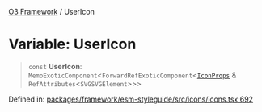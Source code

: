 [O3 Framework](../API.md) / UserIcon

# Variable: UserIcon

> `const` **UserIcon**: `MemoExoticComponent`\<`ForwardRefExoticComponent`\<[`IconProps`](../type-aliases/IconProps.md) & `RefAttributes`\<`SVGSVGElement`\>\>\>

Defined in: [packages/framework/esm-styleguide/src/icons/icons.tsx:692](https://github.com/habeshabro/openmrs-esm-core/blob/main/packages/framework/esm-styleguide/src/icons/icons.tsx#L692)
